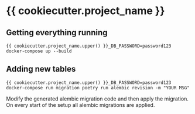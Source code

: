 # {{ cookiecutter.project_name }}

## Getting everything running

``{{ cookiecutter.project_name.upper() }}_DB_PASSWORD=password123 docker-compose up --build``

## Adding new tables

``{{ cookiecutter.project_name.upper() }}_DB_PASSWORD=password123 docker-compose run migration poetry run alembic revision -m "YOUR MSG"``

Modify the generated alembic migration code and then apply the migration. On every start of the setup all alembic migrations are applied.
